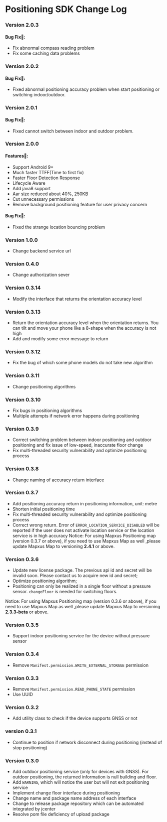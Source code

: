 # Positioning SDK Change Log

### Version 2.0.3
#### Bug Fix🐞:
* Fix abnormal compass reading problem
* Fix some caching data problems

### Version 2.0.2

#### Bug Fix🐞:
* Fixed abnormal positioning accuracy problem when start positioning or switching indoor/outdoor.


### Version 2.0.1

#### Bug Fix🐞:
* Fixed cannot switch between indoor and outdoor problem.

### Version 2.0.0

#### Features🎉:
* Support Android 9+
* Much faster TTFF(Time to first fix)
* Faster Floor Detection Response
* Lifecycle Aware
* Add java8 support
* Aar size reduced about 40%, 250KB
* Cut unnecessary permissions
* Remove background positioning feature for user privacy concern

#### Bug Fix🐞:
* Fixed the strange location bouncing problem

### Version 1.0.0

* Change backend service url

### Version 0.4.0

* Change authorization sever

### Version 0.3.14

* Modify the interface that returns the orientation accuracy level

### Version 0.3.13

* Return the orientation accuracy level when the orientation returns. You can tilt and move your phone like a 8-shape when the accuracy is not high
* Add and modify some error message to return

### Version 0.3.12

* Fix the bug of which some phone models do not take new algorithm

### Version 0.3.11

* Change positioning algorithms

### Version 0.3.10

* Fix bugs in positioning algorithms
* Multiple attempts if network error happens during positioning

### Version 0.3.9

* Correct switching problem between indoor positioning and outdoor positioning and fix issue of low-speed, inaccurate floor change
* Fix multi-threaded security vulnerability and optimize positioning process


### Version 0.3.8

* Change naming of accuracy return interface


### Version 0.3.7

* Add positioning accuracy return in positioning information, unit: metre
* Shorten initial positioning time
* Fix multi-threaded security vulnerability and optimize positioning process
* Correct wrong return. Error of `ERROR_LOCATION_SERVICE_DISABLED` will be reported if the user does not activate location service or the location service is in high accuracy
Notice: For using Mapxus Positioning map (version 0.3.7 or above), if you need to use Mapxus Map as well ,please update Mapxus Map to versioning **2.4.1** or above.

### Version 0.3.6

* Update new license package. The previous api id and secret will be invalid soon. Please contact us to acquire new id and secret;
* Optimize positioning algorithm;
* Positioning can only be realized in a single floor without a pressure sensor. `changeFloor` is needed for switching floors.

Notice: For using Mapxus Positioning map (version 0.3.6 or above), if you need to use Mapxus Map as well ,please update Mapxus Map to versioning **2.3.3-beta** or above. 

### Version 0.3.5

* Support indoor positioning service for the device without pressure sensor

### Version 0.3.4

* Remove `Manifest.permission.WRITE_EXTERNAL_STORAGE` permission

### Version 0.3.3

* Remove `Manifest.permission.READ_PHONE_STATE` permission
* Use UUID

### Version 0.3.2

* Add utility class to check if the device supports GNSS or not 

### version 0.3.1

* Continue to position if network disconnect during positioning (instead of stop positioning)

### Version 0.3.0

* Add outdoor positioning service (only for devices with GNSS). For outdoor positioning, the returned information is null building and floor.
* Add `WARNING`, which will notice the user but will not exit positioning service
* Implement change floor interface during positioning
* Change name and package name address of each interface
* Change to release package repository which can be automated integrated by jcenter
* Resolve pom file deficiency of upload package
